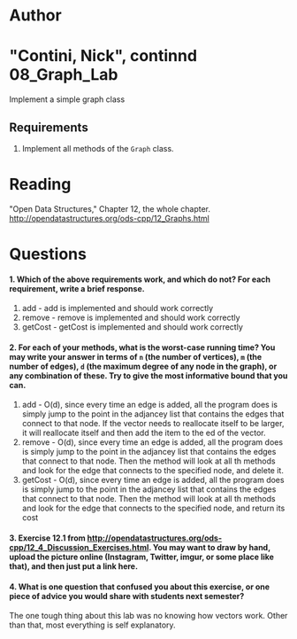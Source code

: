Author
==========
"Contini, Nick", continnd
08_Graph_Lab
============

Implement a simple graph class

Requirements
------------

1. Implement all methods of the `Graph` class.

Reading
=======
"Open Data Structures," Chapter 12, the whole chapter. http://opendatastructures.org/ods-cpp/12_Graphs.html

Questions
=========

#### 1. Which of the above requirements work, and which do not? For each requirement, write a brief response.

1. add - add is implemented and should work correctly
2. remove - remove is implemented and should work correctly
3. getCost - getCost is implemented and should work correctly

#### 2. For each of your methods, what is the worst-case running time? You may write your answer in terms of `n` (the number of vertices), `m` (the number of edges), `d` (the maximum degree of any node in the graph), or any combination of these. Try to give the most informative bound that you can.

1. add - O(d), since every time an edge is added, all the program does is simply jump to the point in the adjancey list that contains the edges that connect to that node. If the vector needs to reallocate itself to be larger, it will reallocate itself and then add the item to the ed of the vector.
2. remove - O(d), since every time an edge is added, all the program does is simply jump to the point in the adjancey list that contains the edges that connect to that node. Then the method will look at all th methods and look for the edge that connects to the specified node, and delete it.
3. getCost -  O(d), since every time an edge is added, all the program does is simply jump to the point in the adjancey list that contains the edges that connect to that node. Then the method will look at all th methods and look for the edge that connects to the specified node, and return its cost


#### 3. Exercise 12.1 from http://opendatastructures.org/ods-cpp/12_4_Discussion_Exercises.html. You may want to draw by hand, upload the picture online (Instagram, Twitter, imgur, or some place like that), and then just put a link here.

#### 4. What is one question that confused you about this exercise, or one piece of advice you would share with students next semester?

The one tough thing about this lab was no knowing how vectors work. Other than that, most everything is self explanatory.
